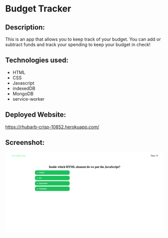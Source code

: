 # Budget Tracker

## Description:
This is an app that allows you to keep track of your budget. You can add or subtract funds and track your spending to keep your budget in check! 

## Technologies used: 
* HTML
* CSS
* Javascript
* indexedDB
* MongoDB
* service-worker 

## Deployed Website:
https://rhubarb-crisp-10852.herokuapp.com/

## Screenshot:

<img src="https://github.com/Mcrouse42/code-quiz/blob/master/assets/screenshot/Screen%20Shot%202021-03-26%20at%202.00.15%20PM.png" />
